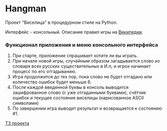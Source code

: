 # Hangman
<p>Проект "Виселица" в процедурном стиле на Python.</p>

Интерфейс - консольный. Описание правил игры на [Википедии](https://ru.wikipedia.org/wiki/%D0%92%D0%B8%D1%81%D0%B5%D0%BB%D0%B8%D1%86%D0%B0_(%D0%B8%D0%B3%D1%80%D0%B0)).

### Функционал приложения и меню консольного интерфейса
1. При старте, приложение спрашивает хотите ли вы играть.
2. При начале новой игры, случайным образом загадывается слово из словаря всех русских существительных в И.п, и игрок начинает процесс по его отгадыванию.
3. Игра продолжится до тех пор, пока слово не будет отгадано или количество ошибок будет меньше 6.
4. После каждой введенной буквы в консоль выводится зашифрованное слово (с уже отгаданными буквами), счётчик ошибок и текущее состояние виселицы (нарисованное ASCII символами)
5. По завершении игра выводит результат и возвращается к состоянию #1.

[ТЗ проекта](https://github.com/zhukovsd/java-backend-learning-course/tree/main/Projects/Hangman) 
